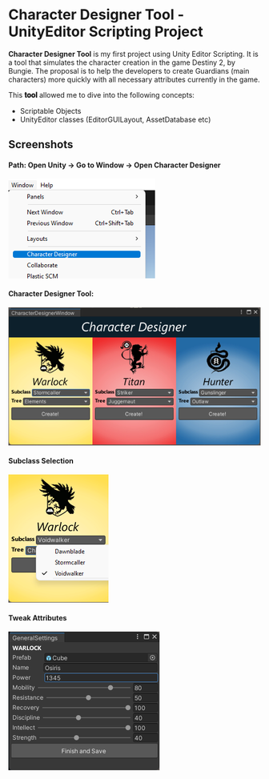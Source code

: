 # Character Designer Tool - UnityEditor Scripting Project

**Character Designer Tool** is my first project using Unity Editor Scripting.
It is a tool that simulates the character creation in the game Destiny 2, by Bungie. The proposal is to help the developers to create Guardians (main characters) more quickly with all necessary attributes currently in the game.

This **𝐭𝐨𝐨𝐥** allowed me to dive into the following concepts:
- Scriptable Objects
- UnityEditor classes (EditorGUILayout, AssetDatabase etc)

## Screenshots

#### Path: Open Unity -> Go to Window -> Open Character Designer <br />
![Path](/Screenshots/Path.png) <br />
#### Character Designer Tool: <br />
![Character Designer Tool](/Screenshots/CharacterDesignerTool.png) <br />
#### Subclass Selection <br />
![Subclass Selection](/Screenshots/SubclassSelection.png) <br />
#### Tweak Attributes <br />
![Tweak Attributes](/Screenshots/TweakAttributes.png)